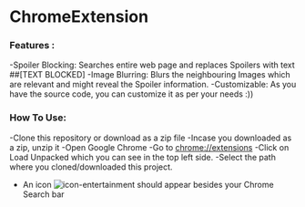 # ChromeExtension
### Features :
-Spoiler Blocking: Searches entire web page and replaces Spoilers with text ##[TEXT BLOCKED]
-Image Blurring: Blurs the neighbouring Images which are relevant and might reveal the Spoiler information.
-Customizable: As you have the source code, you can customize it as per your needs :))
### How To Use:
-Clone this repository or download as a zip file
-Incase you downloaded as a zip, unzip it
-Open Google Chrome
-Go to [chrome://extensions](chrome://extensions/)
-Click on Load Unpacked which you can see in the top left side.
-Select the path where you cloned/downloaded this project.
- An icon ![icon-entertainment](https://icon-library.com/images/entertainment-icon-png/entertainment-icon-png-25.jpg)  should appear besides your Chrome Search bar
